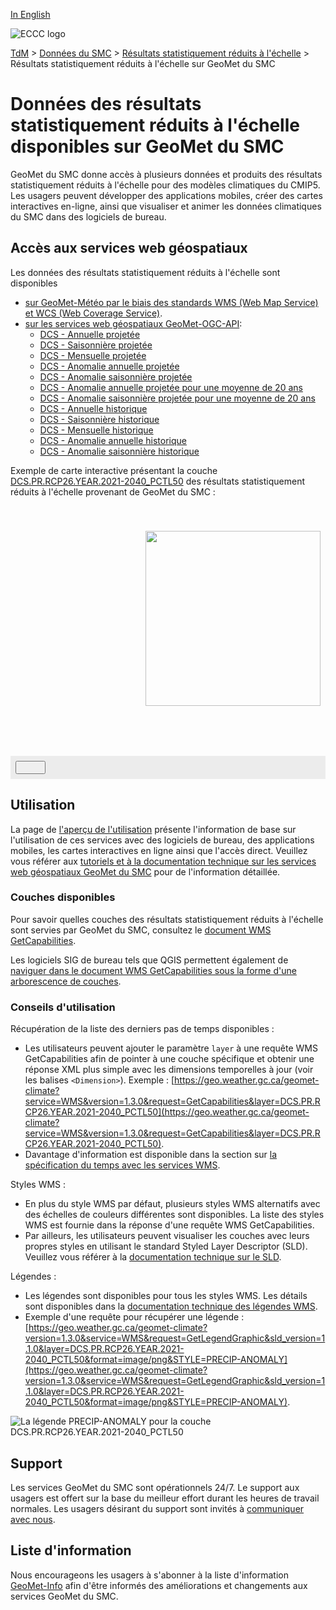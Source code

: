 [In English](readme_dcs-geomet_en.md)

![ECCC logo](../../img_eccc-logo.png)

[TdM](../../readme_fr.md) > [Données du SMC](../readme_fr.md) > [Résultats statistiquement réduits à l'échelle](readme_dcs_fr.md) > Résultats statistiquement réduits à l'échelle sur GeoMet du SMC

# Données des résultats statistiquement réduits à l'échelle disponibles sur GeoMet du SMC

GeoMet du SMC donne accès à plusieurs données et produits des résultats statistiquement réduits à l'échelle pour des modèles climatiques du CMIP5. Les usagers peuvent développer des applications mobiles, créer des cartes interactives en-ligne, ainsi que visualiser et animer les données climatiques du SMC dans des logiciels de bureau.

## Accès aux services web géospatiaux

Les données des résultats statistiquement réduits à l'échelle sont disponibles 

* [sur GeoMet-Météo par le biais des standards WMS (Web Map Service) et WCS (Web Coverage Service)](../../msc-geomet/readme_fr.md).
* [sur les services web géospatiaux GeoMet-OGC-API](https://api.meteo.gc.ca/):
    * [DCS - Annuelle projetée](https://api.meteo.gc.ca/collections/climate:dcs:projected:annual:absolute)
    * [DCS - Saisonnière projetée](https://api.meteo.gc.ca/collections/climate:dcs:projected:seasonal:absolute)
    * [DCS - Mensuelle projetée](https://api.meteo.gc.ca/collections/climate:dcs:projected:monthly:absolute)
    * [DCS - Anomalie annuelle projetée](https://api.meteo.gc.ca/collections/climate:dcs:projected:annual:anomaly)
    * [DCS - Anomalie saisonnière projetée](https://api.meteo.gc.ca/collections/climate:dcs:projected:seasonal:anomaly)
    * [DCS - Anomalie annuelle projetée pour une moyenne de 20 ans](https://api.meteo.gc.ca/collections/climate:dcs:projected:annual:P20Y-Avg)
    * [DCS - Anomalie saisonnière projetée pour une moyenne de 20 ans](https://api.meteo.gc.ca/collections/climate:dcs:projected:seasonal:P20Y-Avg)
    * [DCS - Annuelle historique](https://api.meteo.gc.ca/collections/climate:dcs:historical:annual:absolute)
    * [DCS - Saisonnière historique](https://api.meteo.gc.ca/collections/climate:dcs:historical:seasonal:absolute)
    * [DCS - Mensuelle historique](https://api.meteo.gc.ca/collections/climate:dcs:historical:monthly:absolute)
    * [DCS - Anomalie annuelle historique](https://api.meteo.gc.ca/collections/climate:dcs:historical:annual:anomaly)
    * [DCS - Anomalie saisonnière historique](https://api.meteo.gc.ca/collections/climate:dcs:historical:seasonal:anomaly)

Exemple de carte interactive présentant la couche [DCS.PR.RCP26.YEAR.2021-2040_PCTL50](https://geo.weather.gc.ca/geomet-climate?service=WMS&version=1.3.0&request=GetCapabilities&lang=fr&layer=DCS.PR.RCP26.YEAR.2021-2040_PCTL50) des résultats statistiquement réduits à l'échelle provenant de GeoMet du SMC :

<div id="map" style="height: 400px; position: relative">
  <div id="legend-popup">
  <div id="legend-popup-content">
    <img id="legend-img" src="https://geo.weather.gc.ca/geomet-climate?lang=fr&version=1.3.0&service=WMS&request=GetLegendGraphic&sld_version=1.1.0&layer=DCS.PR.RCP26.YEAR.2021-2040_PCTL50&format=image/png&STYLE=PRECIP-ANOMALY"/>
  </div>
</div>
</div>
<div id="controller" role="group" aria-label="Animation controls" style="background: #ececec; padding: 0.5rem;">
  <button id="exportmap" class="btn btn-primary btn-sm" type="button"><i class="fa fa-download" style="padding: 0rem 1rem"></i></button>
  <a id="image-download" download="msc-geomet_web-map_export.png"></a>
</div>

## Utilisation

La page de [l'aperçu de l'utilisation](../../usage/readme_fr.md) présente l'information de base sur l'utilisation de ces services avec des logiciels de bureau, des applications mobiles, les cartes interactives en ligne ainsi que l'accès direct. Veuillez vous référer aux [tutoriels et à la documentation technique sur les services web géospatiaux GeoMet du SMC](../../msc-geomet/web-services_fr.md) pour de l'information détaillée.

### Couches disponibles

Pour savoir quelles couches des résultats statistiquement réduits à l'échelle sont servies par GeoMet du SMC, consultez le [document WMS GetCapabilities](https://geo.weather.gc.ca/geomet-climate?service=WMS&version=1.3.0&request=GetCapabilities&lang=f).

Les logiciels SIG de bureau tels que QGIS permettent également de [naviguer dans le document WMS GetCapabilities sous la forme d'une arborescence de couches](../../usage/tutorial_WMS_QGIS_fr.md).

### Conseils d'utilisation

Récupération de la liste des derniers pas de temps disponibles :

* Les utilisateurs peuvent ajouter le paramètre `layer` à une requête WMS GetCapabilities afin de pointer à une couche spécifique et obtenir une réponse XML plus simple avec les dimensions temporelles à jour (voir les balises `<Dimension>`). Exemple : [https://geo.weather.gc.ca/geomet-climate?service=WMS&version=1.3.0&request=GetCapabilities&layer=DCS.PR.RCP26.YEAR.2021-2040_PCTL50](https://geo.weather.gc.ca/geomet-climate?service=WMS&version=1.3.0&request=GetCapabilities&layer=DCS.PR.RCP26.YEAR.2021-2040_PCTL50).
* Davantage d'information est disponible dans la section sur [la spécification du temps avec les services WMS](../../../msc-geomet/web-services_fr#specification-du-temps).

Styles WMS :

* En plus du style WMS par défaut, plusieurs styles WMS alternatifs avec des échelles de couleurs différentes sont disponibles. La liste des styles WMS est fournie dans la réponse d'une requête WMS GetCapabilities.
* Par ailleurs, les utilisateurs peuvent visualiser les couches avec leurs propres styles en utilisant le standard Styled Layer Descriptor (SLD). Veuillez vous référer à la [documentation technique sur le SLD](../../../msc-geomet/web-services_fr#specification-des-styles).

Légendes :

* Les légendes sont disponibles pour tous les styles WMS. Les détails sont disponibles dans la [documentation technique des légendes WMS](../../../msc-geomet/web-services_fr#wms-getlegendgraphic).
* Exemple d'une requête pour récupérer une légende : [https://geo.weather.gc.ca/geomet-climate?version=1.3.0&service=WMS&request=GetLegendGraphic&sld_version=1.1.0&layer=DCS.PR.RCP26.YEAR.2021-2040_PCTL50&format=image/png&STYLE=PRECIP-ANOMALY](https://geo.weather.gc.ca/geomet-climate?version=1.3.0&service=WMS&request=GetLegendGraphic&sld_version=1.1.0&layer=DCS.PR.RCP26.YEAR.2021-2040_PCTL50&format=image/png&STYLE=PRECIP-ANOMALY).

![La légende PRECIP-ANOMALY pour la couche DCS.PR.RCP26.YEAR.2021-2040_PCTL50](https://geo.weather.gc.ca/geomet-climate?version=1.3.0&service=WMS&request=GetLegendGraphic&sld_version=1.1.0&layer=DCS.PR.RCP26.YEAR.2021-2040_PCTL50&format=image/png&STYLE=PRECIP-ANOMALY)


## Support

Les services GeoMet du SMC sont opérationnels 24/7. Le support aux usagers est offert sur la base du meilleur effort durant les heures de travail normales. Les usagers désirant du support sont invités à [communiquer avec nous](https://weather.gc.ca/mainmenu/contact_us_e.html).


## Liste d'information

Nous encourageons les usagers à s'abonner à la liste d'information [GeoMet-Info](https://comm.collab.science.gc.ca/mailman3/postorius/lists/geomet-info/) afin d'être informés des améliorations et changements aux services GeoMet du SMC.

<style>
  #legend-img {
    margin: 0px;
    height:280px;
  }
  #legend-popup {
    position: absolute;
    top: 40px;
    right: 8px;
    z-index: 2;
  }
  .legend-switch{
    top: 8px;
    right: .5em;
  }
  .ol-touch .legend-switch {
    top: 80px;
  }
</style>

<link rel="stylesheet" href="https://cdn.jsdelivr.net/npm/ol@v7.3.0/ol.css" type="text/css"/>
<script src="https://cdn.polyfill.io/v2/polyfill.min.js?features=requestAnimationFrame,Element.prototype.classList,URL"></script>
<script src="https://cdn.jsdelivr.net/npm/ol@v7.3.0/dist/ol.js"></script>
<script src="https://cdnjs.cloudflare.com/ajax/libs/FileSaver.js/1.3.3/FileSaver.min.js"></script>
<script>
    function isIE() {
      return window.navigator.userAgent.match(/(MSIE|Trident)/);
    }
    var head = document.getElementsByTagName('head')[0];
    var js = document.createElement("script");
    js.type = "text/javascript";
    if (isIE())
    {
        js.src = "../../../js/dcs_ie.js";
        document.getElementById("controller").setAttribute("hidden", true);
    }
    else
    {
        js.src = "../../../js/dcs.js";
    }
    head.appendChild(js);
</script>
